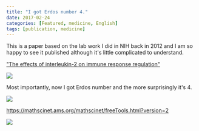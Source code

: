 ```yaml
---
title: "I got Erdos number 4."
date: 2017-02-24
categories: [Featured, medicine, English]
tags: [publication, medicine]
---
```


This is a paper based on the lab work I did in NIH back in 2012 and I am so happy to see it published although it's little complicated to understand. <!--more-->

["The effects of interleukin-2 on immune response regulation"](https://academic.oup.com/imammb/article/3038032/The-effects-of-interleukin-2-on-immune-response?searchresult=1)

![](/assets/math02.jpg)

Most importantly, now I got Erdos number and the more surprisingly it's 4.

![](/assets/erdos.jpg)

<https://mathscinet.ams.org/mathscinet/freeTools.html?version=2>

![](/assets/math01.png)

